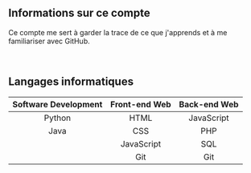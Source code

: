 Informations sur ce compte
-
Ce compte me sert à garder la trace de ce que j'apprends et à me familiariser avec GitHub.

<br/>

Langages informatiques
-
| Software Development | Front-end Web | Back-end Web |
|:--------------------:|:-------------:|:------------:|
|        Python        |      HTML     |  JavaScript  |
|         Java         |      CSS      |      PHP     |
|                      |   JavaScript  |      SQL     |
|                      |      Git      |      Git     |
